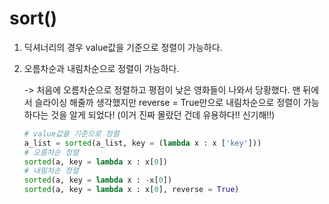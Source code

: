 # sort()

1. 딕셔너리의 경우  value값을 기준으로 정렬이 가능하다. 

2. 오름차순과 내림차순으로 정렬이 가능하다.

   -> 처음에 오름차순으로 정렬하고 평점이 낮은 영화들이 나와서 당황했다. 맨 뒤에서 슬라이싱 해줄까 생각했지만 reverse = True만으로 내림차순으로 정렬이 가능하다는 것을 알게 되었다! (이거 진짜 몰랐던 건데 유용하다!! 신기해!!)

   ```python
   # value값을 기준으로 정렬
   a_list = sorted(a_list, key = (lambda x : x ['key']))
   # 오름차순 정렬
   sorted(a, key = lambda x : x[0])
   # 내림차순 정렬
   sorted(a, key = lambda x : -x[0]) 
   sorted(a, key = lambda x : x[0], reverse = True)
   ```

    